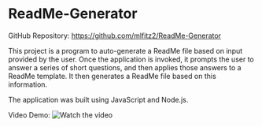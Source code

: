 # ReadMe-Generator

GitHub Repository: https://github.com/mlfitz2/ReadMe-Generator

This project is a program to auto-generate a ReadMe file based on input provided by the user. Once the application is invoked, it prompts the user to answer a series of short questions, and then applies those answers to a ReadMe template. It then generates a ReadMe file based on this information. 

The application was built using JavaScript and Node.js.

Video Demo:
![Watch the video](/demo-video.gif)